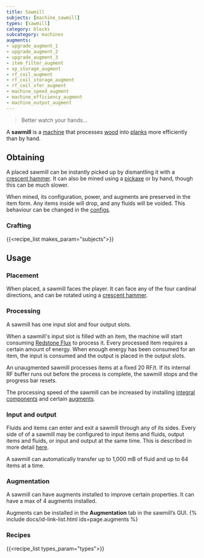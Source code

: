 ```yaml
---
title: Sawmill
subjects: [machine_sawmill]
types: [sawmill]
category: blocks
subcategory: machines
augments:
- upgrade_augment_1
- upgrade_augment_2
- upgrade_augment_3
- item_filter_augment
- xp_storage_augment
- rf_coil_augment
- rf_coil_storage_augment
- rf_coil_xfer_augment
- machine_speed_augment
- machine_efficiency_augment
- machine_output_augment
---
```

> Better watch your hands...

A **sawmill** is a [machine](../machines/) that processes
[wood](https://minecraft.fandom.com/wiki/Wood) into
[planks](https://minecraft.fandom.com/wiki/Planks) more efficiently than by hand.

Obtaining
---------

A placed sawmill can be instantly picked up by dismantling it with a
[crescent hammer](../../thermal-foundation/crescent-hammer/). It can also be
mined using a [pickaxe](https://minecraft.fandom.com/wiki/Pickaxe) or by hand,
though this can be much slower.

When mined, its configuration, power, and augments are preserved in the item
form. Any items inside will drop, and any fluids will be voided. This behaviour
can be changed in the [configs](../../faq#configs).

### Crafting
{{<recipe_list makes_param="subjects">}}

Usage
-----

### Placement
When placed, a sawmill faces the player. It can face any of the four cardinal
directions, and can be rotated using a
[crescent hammer](../../thermal-foundation/crescent-hammer/).

### Processing
A sawmill has one input slot and four output slots.

When a sawmill's input slot is filled with an item, the machine will start
consuming [Redstone Flux](/docs/redstone-flux/) to process it. Every processed
item requires a certain amount of energy. When enough energy has been consumed
for an item, the input is consumed and the output is placed in the output slots.

An unaugmented sawmill processes items at a fixed 20 RF/t. If its internal RF
buffer runs out before the process is complete, the sawmill stops and the
progress bar resets.

The processing speed of the sawmill can be increased by installing
[integral components](#augmentation) and certain [augments](#augmentation).

### Input and output
Fluids and items can enter and exit a sawmill through any of its sides. Every
side of of a sawmill may be configured to input items and fluids, output items
and fluids, or input and output at the same time. This is described in more
detail [here](../../thermal-expansion/machines#configuration).

A sawmill can automatically transfer up to 1,000 mB of fluid and up to 64 items
at a time.

### Augmentation
A sawmill can have augments installed to improve certain properties. It can have
a max of 4 augments installed.

Augments can be installed in the **Augmentation** tab in the sawmill’s GUI.
{% include docs/id-link-list.html ids=page.augments %}

### Recipes
{{<recipe_list types_param="types">}}